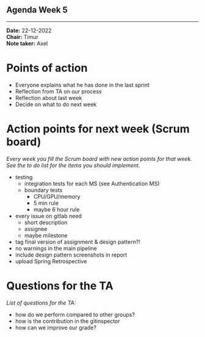 ## Agenda Week 5

---

**Date:**           22-12-2022\
**Chair:**          Timur\
**Note taker:**     Axel


# Points of action
- Everyone explains what he has done in the last sprint
- Reflection from TA on our process
- Reflection about last week 
- Decide on what to do next week
  

# Action points for next week (Scrum board)
*Every week you fill the Scrum board with new action points for that week. See the to do list for the items you should implement.*
- testing
	- integration tests for each MS (see Authentication MS)
	- boundary tests 
		- CPU/GPU/memory
		- 5 min rule
		- maybe 6 hour rule
- every issue on gitlab need
	- short description
	- assignee
	- maybe milestone
- tag final version of assignment & design pattern?!
- no warnings in the main pipeline
- include design pattern screenshots in report
- upload Spring Retrospective

# Questions for the TA
*List of questions for the TA:*
- how do we perform compared to other groups? 
- how is the contribution in the gitinspector 
- how can we improve our grade?

